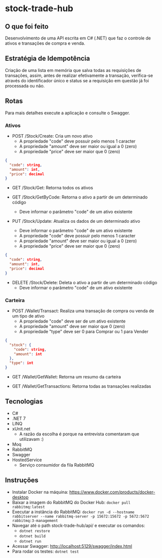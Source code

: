 # stock-trade-hub

## O que foi feito

Desenvolvimento de uma API escrita em C# (.NET) que faz o controle de ativos e transações de compra e venda.

## Estratégia de Idempotência

Criação de uma lista em memória que salva todas as requisições de transações, assim, antes de realizar efetivamente a transação, verifica-se através do identificador único e status se a requisição em questão já foi processada ou não.

## Rotas

Para mais detalhes execute a aplicação e consulte o Swagger.

### Ativos

- POST /Stock/Create: Cria um novo ativo
  - A propriedade "code" deve possuir pelo menos 1 caracter
  - A propriedade "amount" deve ser maior ou igual a 0 (zero)
  - A propriedade "price" deve ser maior que 0 (zero)

```json
{
  "code": string,
  "amount": int,
  "price": decimal
}
```

- GET /Stock/Get: Retorna todos os ativos

- GET /Stock/GetByCode: Retorna o ativo a partir de um determinado código
  - Deve informar o parâmetro "code" de um ativo existente

- PUT /Stock/Update: Atualiza os dados de um determinado ativo
  - Deve informar o parâmetro "code" de um ativo existente
  - A propriedade "code" deve possuir pelo menos 1 caracter
  - A propriedade "amount" deve ser maior ou igual a 0 (zero)
  - A propriedade "price" deve ser maior que 0 (zero)

```json
{
  "code": string,
  "amount": int,
  "price": decimal
}
```

- DELETE /Stock/Delete: Deleta o ativo a partir de um determinado código
  - Deve informar o parâmetro "code" de um ativo existente

### Carteira

- POST /Wallet/Transact: Realiza uma transação de compra ou venda de um tipo de ativo
  - A propriedade "code" deve ser de um ativo existente
  - A propriedade "amount" deve ser maior que 0 (zero)
  - A propriedade "type" deve ser 0 para Comprar ou 1 para Vender

```json
{
  "stock": {
    "code": string,
    "amount": int
  },
  "type": int
}
```

- GET /Wallet/GetWallet: Retorna um resumo da carteira

- GET /Wallet/GetTransactions: Retorna todas as transações realizadas

## Tecnologias

- C#
- .NET 7
- LINQ
- xUnit.net
  - A razão da escolha é porque na entrevista comentaram que utilizavam :)
- Moq
- RabbitMQ
- Swagger
- HostedService
  - Serviço consumidor da fila RabbitMQ

## Instruções

- Instalar Docker na máquina: <https://www.docker.com/products/docker-desktop>
- Baixar a imagem do RabbitMQ do Docker Hub: ```docker pull rabbitmq:latest```
- Executar a instância do RabbitMQ: ```docker run -d --hostname rabbitserver --name rabbitmq-server -p 15672:15672 -p 5672:5672 rabbitmq:3-management```
- Navegar até o path stock-trade-hub/api/ e executar os comandos:
  - ```dotnet restore```
  - ```dotnet build```
  - ```dotnet run```
- Acessar Swagger: <http://localhost:5129/swagger/index.html>
- Para rodar os testes: ```dotnet test```
